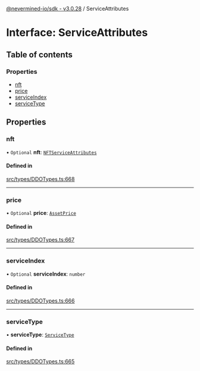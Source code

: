 [@nevermined-io/sdk - v3.0.28](../code-reference.md) / ServiceAttributes

# Interface: ServiceAttributes

## Table of contents

### Properties

- [nft](ServiceAttributes.md#nft)
- [price](ServiceAttributes.md#price)
- [serviceIndex](ServiceAttributes.md#serviceindex)
- [serviceType](ServiceAttributes.md#servicetype)

## Properties

### nft

• `Optional` **nft**: [`NFTServiceAttributes`](../classes/NFTServiceAttributes.md)

#### Defined in

[src/types/DDOTypes.ts:668](https://github.com/nevermined-io/sdk-js/blob/2c5b70a398b96158415b2a3c97669bf5963dd8f3/src/types/DDOTypes.ts#L668)

---

### price

• `Optional` **price**: [`AssetPrice`](../classes/AssetPrice.md)

#### Defined in

[src/types/DDOTypes.ts:667](https://github.com/nevermined-io/sdk-js/blob/2c5b70a398b96158415b2a3c97669bf5963dd8f3/src/types/DDOTypes.ts#L667)

---

### serviceIndex

• `Optional` **serviceIndex**: `number`

#### Defined in

[src/types/DDOTypes.ts:666](https://github.com/nevermined-io/sdk-js/blob/2c5b70a398b96158415b2a3c97669bf5963dd8f3/src/types/DDOTypes.ts#L666)

---

### serviceType

• **serviceType**: [`ServiceType`](../code-reference.md#servicetype)

#### Defined in

[src/types/DDOTypes.ts:665](https://github.com/nevermined-io/sdk-js/blob/2c5b70a398b96158415b2a3c97669bf5963dd8f3/src/types/DDOTypes.ts#L665)
